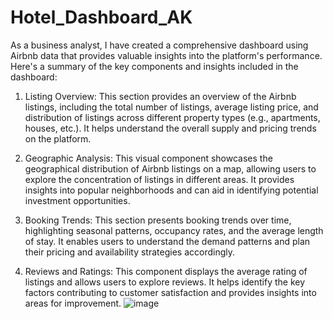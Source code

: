 # Hotel_Dashboard_AK
As a business analyst, I have created a comprehensive dashboard using Airbnb data that provides valuable insights into the platform's performance. Here's a summary of the key components and insights included in the dashboard:

1. Listing Overview: This section provides an overview of the Airbnb listings, including the total number of listings, average listing price, and distribution of listings across different property types (e.g., apartments, houses, etc.). It helps understand the overall supply and pricing trends on the platform.

2. Geographic Analysis: This visual component showcases the geographical distribution of Airbnb listings on a map, allowing users to explore the concentration of listings in different areas. It provides insights into popular neighborhoods and can aid in identifying potential investment opportunities.

3. Booking Trends: This section presents booking trends over time, highlighting seasonal patterns, occupancy rates, and the average length of stay. It enables users to understand the demand patterns and plan their pricing and availability strategies accordingly.

4. Reviews and Ratings: This component displays the average rating of listings and allows users to explore reviews. It helps identify the key factors contributing to customer satisfaction and provides insights into areas for improvement.
![image](https://github.com/akzato/Tableau_Hotel_Dashboard_AK/assets/135569805/112b0135-44c1-40a9-a26d-641ac558a350)
